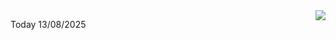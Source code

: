 <img align="right" src="https://media.giphy.com/media/M9gbBd9nbDrOTu1Mqx/giphy.gif">


Today 13/08/2025
